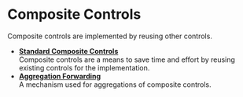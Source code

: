 <!-- loiod6bab27b5dc041b29b419bae8ae8f1d1 -->

# Composite Controls

Composite controls are implemented by reusing other controls.

-   **[Standard Composite Controls](standard-composite-controls-c1512f6.md "Composite controls are a means to save time and effort by reusing existing controls for
		the implementation.")**  
Composite controls are a means to save time and effort by reusing existing controls for the implementation.
-   **[Aggregation Forwarding](aggregation-forwarding-64a5e17.md "A mechanism used for aggregations of composite controls.")**  
A mechanism used for aggregations of composite controls.

